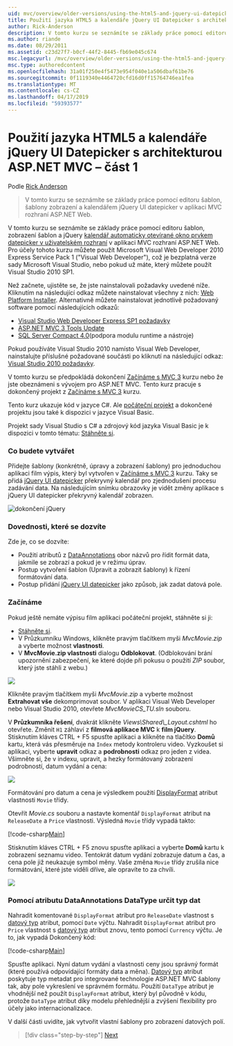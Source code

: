 ```yaml
---
uid: mvc/overview/older-versions/using-the-html5-and-jquery-ui-datepicker-popup-calendar-with-aspnet-mvc/using-the-html5-and-jquery-ui-datepicker-popup-calendar-with-aspnet-mvc-part-1
title: Použití jazyka HTML5 a kalendáře jQuery UI Datepicker s architekturou ASP.NET MVC – část 1 | Dokumentace Microsoftu
author: Rick-Anderson
description: V tomto kurzu se seznámíte se základy práce pomocí editoru šablon, šablony zobrazení a kalendářem jQuery uživatelského rozhraní prvkem datepicker v MV ASP.NET...
ms.author: riande
ms.date: 08/29/2011
ms.assetid: c23d27f7-b0cf-44f2-8445-fb69e045c674
msc.legacyurl: /mvc/overview/older-versions/using-the-html5-and-jquery-ui-datepicker-popup-calendar-with-aspnet-mvc/using-the-html5-and-jquery-ui-datepicker-popup-calendar-with-aspnet-mvc-part-1
msc.type: authoredcontent
ms.openlocfilehash: 31a01f250e4f5473e954f040e1a506dbaf61be76
ms.sourcegitcommit: 0f1119340e4464720cfd16d0ff15764746ea1fea
ms.translationtype: MT
ms.contentlocale: cs-CZ
ms.lasthandoff: 04/17/2019
ms.locfileid: "59393577"
---
```

# <a name="using-the-html5-and-jquery-ui-datepicker-popup-calendar-with-aspnet-mvc---part-1"></a>Použití jazyka HTML5 a kalendáře jQuery UI Datepicker s architekturou ASP.NET MVC – část 1

Podle [Rick Anderson]((https://twitter.com/RickAndMSFT))

> V tomto kurzu se seznámíte se základy práce pomocí editoru šablon, šablony zobrazení a kalendářem jQuery UI datepicker v aplikaci MVC rozhraní ASP.NET Web.


V tomto kurzu se seznámíte se základy práce pomocí editoru šablon, zobrazení šablon a jQuery [kalendář automaticky otevírané okno prvkem datepicker v uživatelském rozhraní](http://plugins.jquery.com/project/datepicker) v aplikaci MVC rozhraní ASP.NET Web. Pro účely tohoto kurzu můžete použít Microsoft Visual Web Developer 2010 Express Service Pack 1 (&quot;Visual Web Developer&quot;), což je bezplatná verze sady Microsoft Visual Studio, nebo pokud už máte, který můžete použít Visual Studio 2010 SP1.

Než začnete, ujistěte se, že jste nainstalovali požadavky uvedené níže. Kliknutím na následující odkaz můžete nainstalovat všechny z nich: [Web Platform Installer](https://www.microsoft.com/web/gallery/install.aspx?appid=VWD2010SP1Pack). Alternativně můžete nainstalovat jednotlivě požadovaný software pomocí následujících odkazů:

- [Visual Studio Web Developer Express SP1 požadavky](https://www.microsoft.com/web/gallery/install.aspx?appid=VWD2010SP1Pack)
- [ASP.NET MVC 3 Tools Update](https://www.microsoft.com/web/gallery/install.aspx?appsxml=&amp;appid=MVC3)
- [SQL Server Compact 4.0](https://www.microsoft.com/web/gallery/install.aspx?appid=SQLCE;SQLCEVSTools_4_0)(podpora modulu runtime a nástroje)

Pokud používáte Visual Studio 2010 namísto Visual Web Developer, nainstalujte příslušné požadované součásti po kliknutí na následující odkaz: [Visual Studio 2010 požadavky](https://www.microsoft.com/web/gallery/install.aspx?appsxml=&amp;appid=VS2010SP1Pack).

V tomto kurzu se předpokládá dokončení [Začínáme s MVC 3](../getting-started-with-aspnet-mvc3/cs/intro-to-aspnet-mvc-3.md) kurzu nebo že jste obeznámeni s vývojem pro ASP.NET MVC. Tento kurz pracuje s dokončený projekt z [Začínáme s MVC 3](../getting-started-with-aspnet-mvc3/cs/intro-to-aspnet-mvc-3.md) kurzu.

Tento kurz ukazuje kód v jazyce C#. Ale [počáteční projekt](https://archive.msdn.microsoft.com/Project/Download/FileDownload.aspx?ProjectName=aspnetmvcsamples&amp;DownloadId=15800) a dokončené projektu jsou také k dispozici v jazyce Visual Basic.

Projekt sady Visual Studio s C# a zdrojový kód jazyka Visual Basic je k dispozici v tomto tématu: [Stáhněte si](https://archive.msdn.microsoft.com/Project/Download/FileDownload.aspx?ProjectName=aspnetmvcsamples&amp;DownloadId=15800).

### <a name="what-youll-build"></a>Co budete vytvářet

Přidejte šablony (konkrétně, úpravy a zobrazení šablony) pro jednoduchou aplikaci film výpis, který byl vytvořen v [Začínáme s MVC 3](../getting-started-with-aspnet-mvc3/cs/intro-to-aspnet-mvc-3.md) kurzu. Taky se přidá [jQuery UI datepicker](http://jqueryui.com/demos/datepicker/) překryvný kalendář pro zjednodušení procesu zadávání data. Na následujícím snímku obrazovky je vidět změny aplikace s jQuery UI datepicker překryvný kalendář zobrazen.

![dokončení jQuery](using-the-html5-and-jquery-ui-datepicker-popup-calendar-with-aspnet-mvc-part-1/_static/image1.png)

### <a name="skills-youll-learn"></a>Dovednosti, které se dozvíte

Zde je, co se dozvíte:

- Použití atributů z [DataAnnotations](https://msdn.microsoft.com/library/system.componentmodel.dataannotations.aspx) obor názvů pro řídit formát data, jakmile se zobrazí a pokud je v režimu úprav.
- Postup vytvoření šablon (Upravit a zobrazit šablony) k řízení formátování data.
- Postup přidání [jQuery UI datepicker](http://jqueryui.com/demos/datepicker/) jako způsob, jak zadat datová pole.

### <a name="getting-started"></a>Začínáme

Pokud ještě nemáte výpisu film aplikaci počáteční projekt, stáhněte si ji: 

* [Stáhněte si](https://code.msdn.microsoft.com/Introduction-to-MVC-3-10d1b098).
* V Průzkumníku Windows, klikněte pravým tlačítkem myši *MvcMovie.zip* a vyberte možnost **vlastnosti**. 
* V **MvcMovie.zip vlastnosti** dialogu **Odblokovat**. (Odblokování brání upozornění zabezpečení, ke které dojde při pokusu o použití *ZIP* soubor, který jste stáhli z webu.)

![](using-the-html5-and-jquery-ui-datepicker-popup-calendar-with-aspnet-mvc-part-1/_static/image2.png)

Klikněte pravým tlačítkem myši *MvcMovie.zip* a vyberte možnost **Extrahovat vše** dekomprimovat soubor. V aplikaci Visual Web Developer nebo Visual Studio 2010, otevřete *MvcMovieCS\_TU.sln* souboru.

V **Průzkumníka řešení**, dvakrát klikněte *Views\Shared\\_Layout.cshtml* ho otevřete. Změnit `H1` záhlaví z **filmová aplikace MVC** k **film jQuery**. Stisknutím kláves CTRL + F5 spusťte aplikaci a klikněte na tlačítko **Domů** kartu, která vás přesměruje na `Index` metody kontroleru video. Vyzkoušet si aplikaci, vyberte **upravit** odkaz a **podrobnosti** odkaz pro jeden z videa. Všimněte si, že v indexu, upravit, a hezky formátovaný zobrazení podrobností, datum vydání a cena:

![](using-the-html5-and-jquery-ui-datepicker-popup-calendar-with-aspnet-mvc-part-1/_static/image3.png)

Formátování pro datum a cena je výsledkem použití [DisplayFormat](https://msdn.microsoft.com/library/system.componentmodel.dataannotations.displayformatattribute.aspx) atribut vlastnosti `Movie` třídy.

Otevřít *Movie.cs* souboru a nastavte komentář `DisplayFormat` atribut na `ReleaseDate` a `Price` vlastnosti. Výsledná `Movie` třídy vypadá takto:

[!code-csharp[Main](using-the-html5-and-jquery-ui-datepicker-popup-calendar-with-aspnet-mvc-part-1/samples/sample1.cs)]

Stisknutím kláves CTRL + F5 znovu spusťte aplikaci a vyberte **Domů** kartu k zobrazení seznamu video. Tentokrát datum vydání zobrazuje datum a čas, a cena pole již neukazuje symbol měny. Vaše změna `Movie` třídy zrušila nice formátování, které jste viděli dříve, ale opravíte to za chvíli.

![](using-the-html5-and-jquery-ui-datepicker-popup-calendar-with-aspnet-mvc-part-1/_static/image4.png)

### <a name="using-the-dataannotations-datatype-attribute-to-specify-the-data-type"></a>Pomocí atributu DataAnnotations DataType určit typ dat

Nahradit komentované `DisplayFormat` atribut pro `ReleaseDate` vlastnost s [datový typ](https://msdn.microsoft.com/library/system.componentmodel.dataannotations.datatype.aspx) atribut, pomocí `Date` výčtu. Nahradit `DisplayFormat` atribut pro `Price` vlastnost s [datový typ](https://msdn.microsoft.com/library/system.componentmodel.dataannotations.datatype.aspx) atribut znovu, tento pomocí `Currency` výčtu. Je to, jak vypadá Dokončený kód:

[!code-csharp[Main](using-the-html5-and-jquery-ui-datepicker-popup-calendar-with-aspnet-mvc-part-1/samples/sample2.cs)]

Spusťte aplikaci. Nyní datum vydání a vlastnosti ceny jsou správný formát (které používá odpovídající formáty data a měna). [Datový typ](https://msdn.microsoft.com/library/system.componentmodel.dataannotations.datatype.aspx) atribut poskytuje typ metadat pro integrované technologie ASP.NET MVC šablony tak, aby pole vykreslení ve správném formátu. Použití `DataType` atribut je vhodnější než použít `DisplayFormat` atribut, který byl původně v kódu, protože `DataType` atribut díky modelu přehlednější a zvýšení flexibility pro účely jako internacionalizace.

V další části uvidíte, jak vytvořit vlastní šablony pro zobrazení datových polí.

> [!div class="step-by-step"]
> [Next](using-the-html5-and-jquery-ui-datepicker-popup-calendar-with-aspnet-mvc-part-2.md)

